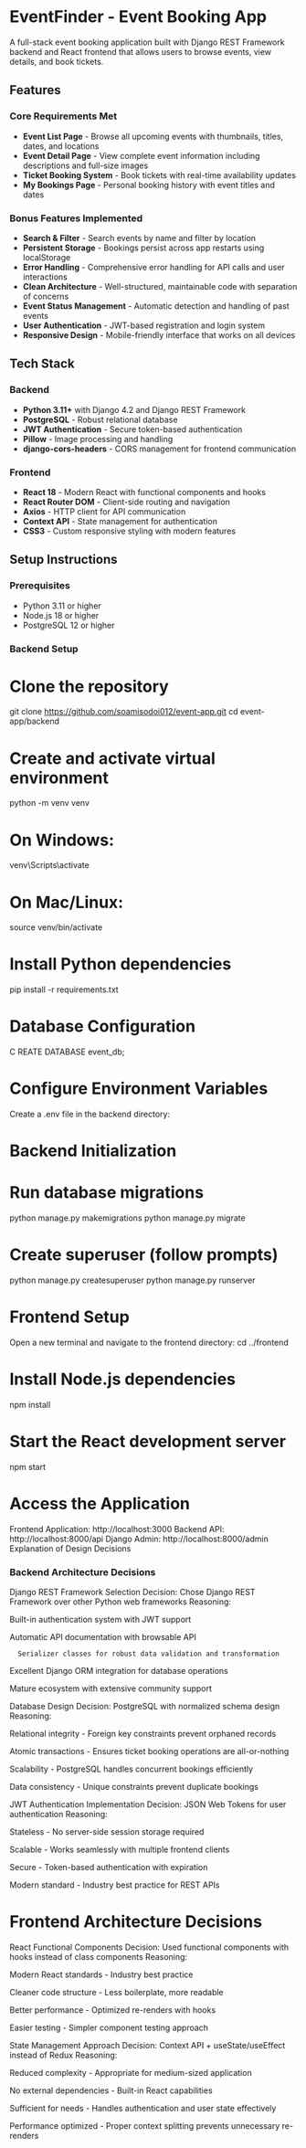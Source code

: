 # EventFinder - Event Booking App

A full-stack event booking application built with Django REST Framework backend and React frontend that allows users to browse events, view details, and book tickets.

##  Features

### Core Requirements Met
- **Event List Page** - Browse all upcoming events with thumbnails, titles, dates, and locations
- **Event Detail Page** - View complete event information including descriptions and full-size images
- **Ticket Booking System** - Book tickets with real-time availability updates
- **My Bookings Page** - Personal booking history with event titles and dates

###  Bonus Features Implemented
-  **Search & Filter** - Search events by name and filter by location
-  **Persistent Storage** - Bookings persist across app restarts using localStorage
-  **Error Handling** - Comprehensive error handling for API calls and user interactions
-  **Clean Architecture** - Well-structured, maintainable code with separation of concerns
-  **Event Status Management** - Automatic detection and handling of past events
-  **User Authentication** - JWT-based registration and login system
-  **Responsive Design** - Mobile-friendly interface that works on all devices

##  Tech Stack

### Backend
- **Python 3.11+** with Django 4.2 and Django REST Framework
- **PostgreSQL** - Robust relational database
- **JWT Authentication** - Secure token-based authentication
- **Pillow** - Image processing and handling
- **django-cors-headers** - CORS management for frontend communication

### Frontend
- **React 18** - Modern React with functional components and hooks
- **React Router DOM** - Client-side routing and navigation
- **Axios** - HTTP client for API communication
- **Context API** - State management for authentication
- **CSS3** - Custom responsive styling with modern features

## Setup Instructions

### Prerequisites
- Python 3.11 or higher
- Node.js 18 or higher
- PostgreSQL 12 or higher

###  Backend Setup
# Clone the repository
 git clone https://github.com/soamisodoi012/event-app.git
 cd event-app/backend

# Create and activate virtual environment
 python -m venv venv

# On Windows:
venv\Scripts\activate
# On Mac/Linux:
source venv/bin/activate

# Install Python dependencies
 pip install -r requirements.txt
# Database Configuration
C REATE DATABASE event_db;
# Configure Environment Variables
Create a .env file in the backend directory:
# Backend Initialization
# Run database migrations
 python manage.py makemigrations
 python manage.py migrate
# Create superuser (follow prompts)
 python manage.py createsuperuser
 python manage.py runserver
# Frontend Setup
Open a new terminal and navigate to the frontend directory:
cd ../frontend
# Install Node.js dependencies
npm install
# Start the React development server
npm start
# Access the Application
Frontend Application: http://localhost:3000
Backend API: http://localhost:8000/api
Django Admin: http://localhost:8000/admin
Explanation of Design Decisions



###  Backend Architecture Decisions

 Django REST Framework Selection
   Decision: Chose Django REST Framework over other Python web frameworks
   Reasoning:

   Built-in authentication system with JWT support

   Automatic API documentation with browsable API

      Serializer classes for robust data validation and transformation

   Excellent Django ORM integration for database operations

   Mature ecosystem with extensive community support

 Database Design
   Decision: PostgreSQL with normalized schema design
   Reasoning:

   Relational integrity - Foreign key constraints prevent orphaned records

   Atomic transactions - Ensures ticket booking operations are all-or-nothing

   Scalability - PostgreSQL handles concurrent bookings efficiently

   Data consistency - Unique constraints prevent duplicate bookings

 JWT Authentication Implementation
   Decision: JSON Web Tokens for user authentication
   Reasoning:

   Stateless - No server-side session storage required

   Scalable - Works seamlessly with multiple frontend clients

   Secure - Token-based authentication with expiration

   Modern standard - Industry best practice for REST APIs
   # Frontend Architecture Decisions
   React Functional Components
   Decision: Used functional components with hooks instead of class components
   Reasoning:

   Modern React standards - Industry best practice

   Cleaner code structure - Less boilerplate, more readable

   Better performance - Optimized re-renders with hooks

   Easier testing - Simpler component testing approach

State Management Approach
   Decision: Context API + useState/useEffect instead of Redux
   Reasoning:

   Reduced complexity - Appropriate for medium-sized application

   No external dependencies - Built-in React capabilities

   Sufficient for needs - Handles authentication and user state effectively

   Performance optimized - Proper context splitting prevents unnecessary re-renders
